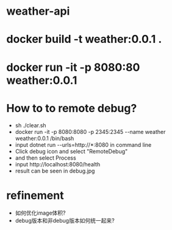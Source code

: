 # weather-api

# docker build -t weather:0.0.1 .

# docker run -it -p 8080:80 weather:0.0.1

# How to to remote debug?
  * sh ./clear.sh
  * docker run -it -p 8080:8080 -p 2345:2345 --name weather  weather:0.0.1 /bin/bash
  * input dotnet run --urls=http://*:8080 in command line
  * Click debug icon and select "RemoteDebug"
  * and then select Process
  * input http://localhost:8080/health
  * result can be seen in debug.jpg

# refinement
  * 如何优化image体积?
  * debug版本和非debug版本如何统一起来?